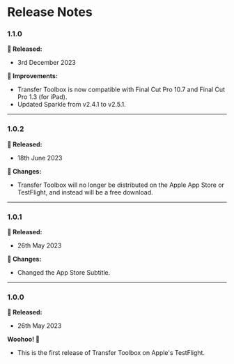 # Release Notes

### 1.1.0

**🎉 Released:**
- 3rd December 2023

**🔨 Improvements:**
- Transfer Toolbox is now compatible with Final Cut Pro 10.7 and Final Cut Pro 1.3 (for iPad).
- Updated Sparkle from v2.4.1 to v2.5.1.

---

### 1.0.2

**🎉 Released:**
- 18th June 2023

**📝 Changes:**
- Transfer Toolbox will no longer be distributed on the Apple App Store or TestFlight, and instead will be a free download.

---

### 1.0.1

**🎉 Released:**
- 26th May 2023

**📝 Changes:**
- Changed the App Store Subtitle.

---

### 1.0.0

**🎉 Released:**
- 26th May 2023

**Woohoo! 🎉**
- This is the first release of Transfer Toolbox on Apple's TestFlight.